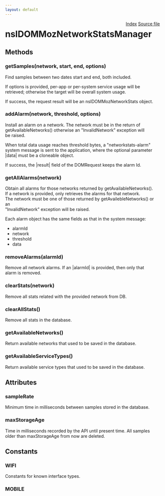 ```yaml
---
layout: default
---
```

<div class='links' style='float:right'><a href="../index.html">Index</a>
<a href="http://dxr.mozilla.org/mozilla-central/source/dom/network/interfaces/nsIDOMNetworkStatsManager.idl">Source file</a>
</div>

# nsIDOMMozNetworkStatsManager #

## Methods ##

### getSamples(network, start, end, options) ###
  
Find samples between two dates start and end, both included.  
  
If options is provided, per-app or per-system service usage will be  
retrieved; otherwise the target will be overall system usage.  
  
If success, the request result will be an nsIDOMMozNetworkStats object.  
  

### addAlarm(network, threshold, options) ###
  
Install an alarm on a network. The network must be in the return of  
getAvailableNetworks() otherwise an "InvalidNetwork" exception will  
be raised.  
  
When total data usage reaches threshold bytes, a "networkstats-alarm"  
system message is sent to the application, where the optional parameter  
|data| must be a cloneable object.  
  
If success, the |result| field of the DOMRequest keeps the alarm Id.  
  

### getAllAlarms(network) ###
  
Obtain all alarms for those networks returned by getAvailableNetworks().  
If a network is provided, only retrieves the alarms for that network.  
The network must be one of those returned by getAvailebleNetworks() or an  
"InvalidNetwork" exception will be raised.  
  
Each alarm object has the same fields as that in the system message:  
 - alarmId  
 - network  
 - threshold  
 - data  
  

### removeAlarms(alarmId) ###
  
Remove all network alarms. If an |alarmId| is provided, then only that  
alarm is removed.  
  

### clearStats(network) ###
  
Remove all stats related with the provided network from DB.  
  

### clearAllStats() ###
  
Remove all stats in the database.  
  

### getAvailableNetworks() ###
  
Return available networks that used to be saved in the database.  
  

### getAvailableServiceTypes() ###
  
Return available service types that used to be saved in the database.  
  

## Attributes ##

### sampleRate ###
  
Minimum time in milliseconds between samples stored in the database.  
  

### maxStorageAge ###
  
Time in milliseconds recorded by the API until present time. All samples  
older than maxStorageAge from now are deleted.  
  

## Constants ##

### WIFI ###
  
Constants for known interface types.  
  

### MOBILE ###

